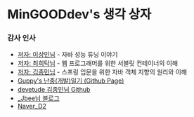 # MinGOODdev's 생각 상자

### 감사 인사
* [저자: 이상민님](http://tuning-java.com/) - 자바 성능 튜닝 이야기
* [저자: 최희탁님](#) - 웹 프로그래머를 위한 서블릿 컨테이너의 이해
* [저자: 김종민님](#) - 스프링 입문을 위한 자바 객체 지향의 원리와 이해
* [Guppy's 난중(개발)일기 (Github Page)](https://wckhg89.github.io/)
* [devetude 김종민님 Github](https://github.com/devetude)
* [_Jbee님 블로그](http://asfirstalways.tistory.com/)
* [Naver_D2](https://d2.naver.com)